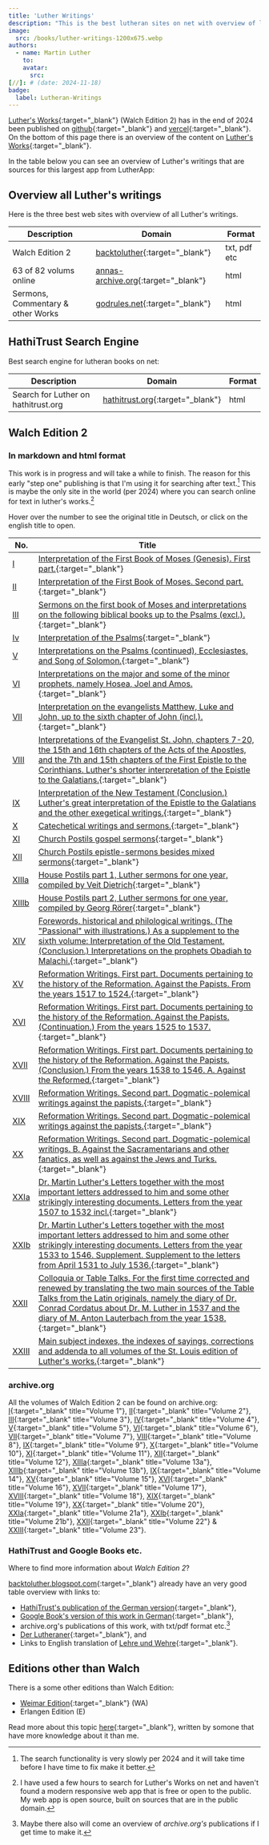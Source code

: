 ```yaml
---
title: 'Luther Writings'
description: "This is the best lutheran sites on net with overview of lutheran writings."
image:
  src: /books/luther-writings-1200x675.webp
authors: 
  - name: Martin Luther
    to: 
    avatar:
      src: 
[//]: # (date: 2024-11-18)
badge:
  label: Lutheran-Writings
---
```


[Luther's Works](https://luthers-works.vercel.app){:target="_blank"} (Walch Edition 2) has in the end of 2024 been published on [github](https://github.com/LutherApp/luthers-works){:target="_blank"} and [vercel](https://luthers-works.vercel.app){:target="_blank"}. On the bottom of this page there is an overview of the content on [Luther's Works](https://luthers-works.vercel.app){:target="_blank"}.

In the table below you can see an overview of Luther's writings that are sources for this largest app from LutherApp:

## Overview all Luther's writings
Here is the three best web sites with overview of all Luther's writings.

| Description | Domain | Format |
| ----------- | ------ | ------ |
| Walch Edition 2 | [backtoluther](https://backtoluther.blogspot.com/2022/04/st-louis-edition-digitized-text-now-in.html){:target="_blank"} | txt, pdf etc |
| 63 of 82 volums online | [annas-archive.org](http://www.lutherdansk.dk/Martin%20Luther%20in%20English.htm){:target="_blank"} | html |
| Sermons, Commentary & other Works | [godrules.net](https://godrules.net/library/luther/luther.htm){:target="_blank"} | html |

## HathiTrust Search Engine
Best search engine for lutheran books on net:

| Description | Domain | Format |
| ----------- | ------ | ------ |
| Search for Luther on hathitrust.org | [hathitrust.org](https://catalog.hathitrust.org/Search/Home?adv=1&setft=true&ft=ft&lookfor%5B%5D=Luther%2C+Martin%2C+1483-1546.&format%5B%5D=author&fqor-language%5B%5D=English){:target="_blank"} | html |

## Walch Edition 2
### In markdown and html format
This work is in progress and will take a while to finish. The reason for this early "step one" publishing is that I'm using it for searching after text.[^1] This is maybe the only site in the world (per 2024) where you can search online for text in luther's works.[^2]

[id1]: ## "Auslegung des ersten Buches Mose. Erster Theil."
[id2]: ## "Auslegung des ersten Buches Mose. Zweiter Theil."
[id3]: ## "Predigten über das erste Buch Mosis und Auslegungen über die folgenden biblischen Bücher bis zu den Psalmen (excl.)."
[id4]: ## "Auslegung über die Psalmen"
[id5]: ## "Auslegungen über die Psalmen (Fortsetzung), den Prediger und das Hohelied Salomonis."
[id6]: ## "Auslegungen über die großen und etliche der kleinen Propheten, nämlich Hosea, Joel und Amos."
[id7]: ## "Auslegungen über die Evangelisten Matthäus, Lucas und Johannes, bis zum sechsten Capitel Johannis (incl.)."
[id8]: ## "Auslegungen über den Evangelisten St. Johannes Cap. 7—20., über das 15. und 16. Capitel der Apostelgeschichte und das 7. und 15. Capitel des ersten Briefes an die Corinther. Luthers kürzere Auslegung der Epistel an die Galater."
[id9]: ## "Auslegung des Neuen Testaments (Schluß.) Luthers große Auslegung der Epistel an die Galater und die übrigen exegetischen Schriften."
[id10]: ## "Catechetische Schriften und Predigten."
[id11]: ## "Kirchen-Postille Evangelien-Predigten"
[id12]: ## "Kirchen-Postille Epistel-Predigten neben vermischten Predigten"
[id13a]: ## "Die Hauspostille Teil 1, Lutherpredigten für ein Jahr, zusammengestellt von Veit Dietrich"
[id13b]: ## "Die Hauspostille Teil 2, Lutherpredigten für ein Jahr, zusammengestellt von Georg Rörer"
[id14]: ## "Vorreden, historische und philologische Schriften. (Das 'Passional' mit Illustrationen.) Als Supplement des sechsten Bandes: Auslegung des Alten Testaments. (Schluß.) Auslegungen über die Propheten Obadja bis Maleachi."
[id15]: ## "Reformations-Schriften. Erste Abtheilung. Zur Reformationshistorie gehörige Documente. Wider die Papisten. Aus den Jahren 1517 bis 1524."
[id16]: ## "Reformations-Schriften. Erste Abtheilung. Zur Reformationshistorie gehörige Documente. Wider die Papisten. (Fortsetzung.) Aus den Jahren 1525 bis 1537."
[id17]: ## "Reformations-Schriften. Erste Abtheilung. Zur Reformationshistorie gehörige Documente. Wider die Papisten. (Schluß.) Aus den Jahren 1538 bis 1546. A. Wider die Reformirten."
[id18]: ## "Reformations Schriften. Zweite Abtheilung. Dogmatisch-polemische Schriften. wider die Papisten."
[id19]: ## "Reformations Schriften. Zweite Abtheilung. Dogmatisch - polemische Schriften. wider die Papisten."
[id20]: ## "Reformations Schriften. Zweite Abtheilung. Dogmatisch-polemische Schriften. B. wider die Sacramentirer und andere Schwärmer, sowie auch wider die Juden und Türken."
[id21a]: ## "Dr. Martin Luthers Briefe nebst den wichtigsten Briefen, die an ihn gerichtet sind, und einigen anderen einschlagenden interessanten Schriftstücken. Briefe vom Jahre 1507 bis 1532 incl."
[id21b]: ## "Dr. Martin Luthers Briefe nebst den wichtigsten Briefen, die an ihn gerichtet sind, und einigen anderen einschlagenden interessanten Schriftstücken. Briefe vom Jahre 1533 bis 1546. Nachlese. Nachtrag zu den Briefen vom April 1531 bis zum Juli 1536."
[id22]: ## "Colloquia oder Tischreden. Zum ersten Male berichtigt und erneuert durch Uebersetzung der beiden Hauptquellen der Tischreden aus den lateinischen Originalen, nämlich des Tagebuchs des Dr. Conrad Cordatus über Dr. M. Luther 1537 und des Tagebuchs des M. Anton Lauterbach aus das Jahr 1538."
[id23]: ## "Haupt-Sachregister, Spruchregister, Berichtigungen und Nachträge zu sämmtlichen Bänden der St. Louiser Ausgabe von Luthers Werken."

Hover over the number to see the original title in Deutsch, or click on the english title to open.

| No. | Title      |
| --- | --------- |
| [I][id1] | [Interpretation of the First Book of Moses (Genesis). First part.](https://luthers-works.vercel.app/genesis-interpretations){:target="_blank"} |
| [II][id2] | [Interpretation of the First Book of Moses. Second part.](https://luthers-works.vercel.app/genesis-interpretations/part-2){:target="_blank"} |
| [III][id3] | [Sermons on the first book of Moses and interpretations on the following biblical books up to the Psalms (excl.).](https://luthers-works.vercel.app/genesis-ex-job){:target="_blank"} |
| [Iv][id4] | [Interpretation of the Psalms](https://luthers-works.vercel.app/psalms){:target="_blank"} |
| [V][id5] | [Interpretations on the Psalms (continued), Ecclesiastes, and Song of Solomon.](https://luthers-works.vercel.app/psalms-solomon){:target="_blank"} |
| [VI][id6] | [Interpretations on the major and some of the minor prophets, namely Hosea, Joel and Amos.](https://luthers-works.vercel.app/prophets){:target="_blank"} |
| [VII][id7] | [Interpretation on the evangelists Matthew, Luke and John, up to the sixth chapter of John (incl.).](https://luthers-works.vercel.app/gospels){:target="_blank"} |
| [VIII][id8] | [Interpretations of the Evangelist St. John, chapters 7-20, the 15th and 16th chapters of the Acts of the Apostles, and the 7th and 15th chapters of the First Epistle to the Corinthians. Luther's shorter interpretation of the Epistle to the Galatians.](https://luthers-works.vercel.app/john-acts-1cor){:target="_blank"} |
| [IX][id9] | [Interpretation of the New Testament (Conclusion.) Luther's great interpretation of the Epistle to the Galatians and the other exegetical writings.](https://luthers-works.vercel.app/new-testament){:target="_blank"} |
| [X][id10] | [Catechetical writings and sermons.](https://luthers-works.vercel.app/catechetical-writings){:target="_blank"} |
| [XI][id11] | [Church Postils gospel sermons](https://luthers-works.vercel.app/church-postil){:target="_blank"} |
| [XII][id12] | [Church Postils epistle-sermons besides mixed sermons](https://luthers-works.vercel.app/church-postil/epistels-etc){:target="_blank"} |
| [XIIIa][id13a] | [House Postils part 1, Luther sermons for one year, compiled by Veit Dietrich](https://luthers-works.vercel.app/house-postil){:target="_blank"} |
| [XIIIb][id13b] | [House Postils part 2, Luther sermons for one year, compiled by Georg Rörer](https://luthers-works.vercel.app/house-postil/part-2){:target="_blank"} |
| [XIV][id14] | [Forewords, historical and philological writings. (The "Passional" with illustrations.) As a supplement to the sixth volume: Interpretation of the Old Testament. (Conclusion.) Interpretations on the prophets Obadiah to Malachi.](https://luthers-works.vercel.app/forewords-etc){:target="_blank"} |
| [XV][id15] | [Reformation Writings. First part. Documents pertaining to the history of the Reformation. Against the Papists. From the years 1517 to 1524.](https://luthers-works.vercel.app/reformation-writings/part-1-1517-1524){:target="_blank"} |
| [XVI][id16] | [Reformation Writings. First part. Documents pertaining to the history of the Reformation. Against the Papists. (Continuation.) From the years 1525 to 1537.](https://luthers-works.vercel.app/reformation-writings/part-1-1525-1537){:target="_blank"} |
| [XVII][id17] | [Reformation Writings. First part. Documents pertaining to the history of the Reformation. Against the Papists. (Conclusion.) From the years 1538 to 1546. A. Against the Reformed.](https://luthers-works.vercel.app/reformation-writings/part-1-1538-1546){:target="_blank"} |
| [XVIII][id18] | [Reformation Writings. Second part. Dogmatic-polemical writings against the papists.](https://luthers-works.vercel.app/reformation-writings/part-2-1of3){:target="_blank"} |
| [XIX][id19] | [Reformation Writings. Second part. Dogmatic-polemical writings against the papists.](https://luthers-works.vercel.app/reformation-writings/part-2-2of3){:target="_blank"} |
| [XX][id20] | [Reformation Writings. Second part. Dogmatic-polemical writings. B. Against the Sacramentarians and other fanatics, as well as against the Jews and Turks.](https://luthers-works.vercel.app/reformation-writings/part-2-3of3){:target="_blank"} |
| [XXIa][id21a] | [Dr. Martin Luther's Letters together with the most important letters addressed to him and some other strikingly interesting documents. Letters from the year 1507 to 1532 incl.](https://luthers-works.vercel.app/important-letters){:target="_blank"} |
| [XXIb][id21b] | [Dr. Martin Luther's Letters together with the most important letters addressed to him and some other strikingly interesting documents. Letters from the year 1533 to 1546. Supplement. Supplement to the letters from April 1531 to July 1536.](https://luthers-works.vercel.app/important-letters/1533-1546){:target="_blank"} |
| [XXII][id22] | [Colloquia or Table Talks. For the first time corrected and renewed by translating the two main sources of the Table Talks from the Latin originals, namely the diary of Dr. Conrad Cordatus about Dr. M. Luther in 1537 and the diary of M. Anton Lauterbach from the year 1538.](https://luthers-works.vercel.app/table-talks){:target="_blank"} |
| [XXIII][id23] | [Main subject indexes, the indexes of sayings, corrections and addenda to all volumes of the St. Louis edition of Luther's works.](https://luthers-works.vercel.app/indexes){:target="_blank"} |

### archive.org
All the volumes of Walch Edition 2 can be found on archive.org: 
[I](https://archive.org/details/st-l-01-en){:target="_blank" title="Volume 1"}, [II](https://archive.org/details/st-l-02-deep-l-en){:target="_blank" title="Volume 2"}, [III](https://archive.org/details/st-l-03-deep-l-en){:target="_blank" title="Volume 3"}, [IV](https://archive.org/details/st-l-04-deep-l-en){:target="_blank" title="Volume 4"}, [V](https://archive.org/details/st-l-05-deep-l-en){:target="_blank" title="Volume 5"}, [VI](https://archive.org/details/st-l-06-deep-l-en){:target="_blank" title="Volume 6"}, [VII](https://archive.org/details/st-l-07-deep-l-en){:target="_blank" title="Volume 7"}, [VIII](https://archive.org/details/st-l-08-deep-l-en){:target="_blank" title="Volume 8"}, [IX](https://archive.org/details/st-l-09-deep-l-en){:target="_blank" title="Volume 9"}, [X](https://archive.org/details/st-l-10-deep-l-en){:target="_blank" title="Volume 10"}, [XI](https://archive.org/details/st-l-11-en-us){:target="_blank" title="Volume 11"}, [XII](https://archive.org/details/st-l-12-en-us){:target="_blank" title="Volume 12"}, [XIIIa](https://archive.org/details/st-l-13a-en-us){:target="_blank" title="Volume 13a"}, [XIIIb](https://archive.org/details/st-l-13b-en-us){:target="_blank" title="Volume 13b"}, [IX](https://archive.org/details/st-l-14-deep-l-en){:target="_blank" title="Volume 14"}, [XV](https://archive.org/details/st-l-15-deep-l-en){:target="_blank" title="Volume 15"}, [XVI](https://archive.org/details/st-l-16-deep-l-en){:target="_blank" title="Volume 16"}, [XVII](https://archive.org/details/st-l-17-deep-l-en){:target="_blank" title="Volume 17"}, [XVIII](https://archive.org/details/st-l-18-deep-l-en){:target="_blank" title="Volume 18"}, [XIX](https://archive.org/details/st-l-19-deep-l-en){:target="_blank" title="Volume 19"}, [XX](https://archive.org/details/st-l-20-deep-l-en){:target="_blank" title="Volume 20"}, [XXIa](https://archive.org/details/st-l-21a-deep-l-en_202203){:target="_blank" title="Volume 21a"}, [XXIb](https://archive.org/details/st-l-21b-deep-l-en){:target="_blank" title="Volume 21b"}, [XXII](https://archive.org/details/st-l-22-deep-l-en){:target="_blank" title="Volume 22"} & [XXIII](https://archive.org/details/st-l-23-deep-l-en){:target="_blank" title="Volume 23"}.

### HathiTrust and Google Books etc.
Where to find more information about _Walch Edition 2_?

[backtoluther.blogspot.com](https://backtoluther.blogspot.com/2013/05/st-louis-edition-of-luthers-german.html){:target="_blank"} already have an very good table overview with links to:
- [HathiTrust's publication of the German version](https://catalog.hathitrust.org/Record/011261977){:target="_blank"},
- [Google Book's version of this work in German](https://www.google.com/search?tbo=p&tbm=bks&q=intitle:Dr+intitle:Martin+intitle:Luthers+intitle:S%C3%A4mmtliche+intitle:schriften+inpublisher:Concordia&num=10&gws_rd=ssl#q=editions:YIGSJf7E28IC&tbm=bks){:target="_blank"}, 
- archive.org's publications of this work, with txt/pdf format etc.[^3]
- [Der Lutheraner](https://backtoluther.blogspot.com/2017/04/dogmatik-walther-in-der-lutheraner.html){:target="_blank"}, and 
- Links to English translation of [Lehre und Wehre](https://backtoluther.blogspot.com/2013/05/lehre-und-wehre-complete-text-online.html){:target="_blank"}.

## Editions other than Walch
There is a some other editions than Walch Edition:
- [Weimar Edition](http://www.lutherdansk.dk/WA/D.%20Martin%20Luthers%20Werke,%20Weimarer%20Ausgabe%20-%20WA.htm#ab3){:target="_blank"} (WA)
- Erlangen Edition (E)

Read more about this topic [here](https://beggarsallreformation.blogspot.com/2009/09/cracking-code-editions-of-luthers-works.html){:target="_blank"}, written by somone that have more knowledge about it than me.

[^1]: The search functionality is very slowly per 2024 and it will take time before I have time to fix make it better.
[^2]: I have used a few hours to search for Luther's Works on net and haven't found a modern responsive web app that is free or open to the public. My web app is open source, built on sources that are in the public domain.
[^3]: Maybe there also will come an overview of _archive.org's_ publications if I get time to make it.